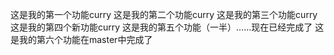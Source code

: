 这是我的第一个功能curry
这是我的第二个功能curry
这是我的第三个功能curry
这是我的第四个新功能curry
这是我的第五个功能（一半）......现在已经完成了
这是我的第六个功能在master中完成了